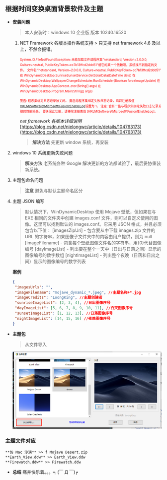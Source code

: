 <!--
 * @Author: nieloong@aliyun.com
 * @Date: 2020-03-09 16:20:41
 * @LastEditors: Loong Nie
 * @LastEditTime: 2020-03-09 23:00:52
 * @FilePath: \WinDynamicDesktop\README.md
 * @Descripttion:
 * @version:
 -->

## 根据时间变换桌面背景软件及主题

- **安装问题**

  > 本人安装时：windows 10 企业版 版本 10240.16520

  1. NET Framework 各版本操作系统支持 > 只支持 net framework 4.6 及以上，不然会报错。

     <font size=1 color=#ff0000>System.IO.FileNotFoundException: 未能加载文件或程序集“netstandard, Version=2.0.0.0, Culture=neutral, PublicKeyToken=cc7b13ffcd2ddd51”或它的某一个依赖项。系统找不到指定的文件。
     文件名:“netstandard, Version=2.0.0.0, Culture=neutral, PublicKeyToken=cc7b13ffcd2ddd51”
     在 WinDynamicDesktop.SunriseSunsetService.GetSolarData(DateTime date)
     在 WinDynamicDesktop.WallpaperChangeScheduler.RunScheduler(Boolean forceImageUpdate)
     在 WinDynamicDesktop.AppContext..ctor(String[] args)
     在 WinDynamicDesktop.Program.Main(String[] args)

     警告: 程序集绑定日志记录被关闭。
     要启用程序集绑定失败日志记录，请将注册表值 [HKLM\Software\Microsoft\Fusion!EnableLog](DWORD)设置为 1。
     注意: 会有一些与程序集绑定失败日志记录关联的性能损失。
     要关闭此功能，请移除注册表值 [HKLM\Software\Microsoft\Fusion!EnableLog]。
     </font>

     _net framework 各版本详细说明_
     [https://blog.csdn.net/nielongwc/article/details/104763173](https://blog.csdn.net/nielongwc/article/details/104763173)


     > **解决方法** 先更新 window 系统，再安装

2. windows 10 系统更新失败问题

   > **解决方法** 老系统各种 Google 解决更新的方法都试验了，最后妥协重装新系统。

3. 主题包命名问题

   > **注意** 避免与默认主题命名区分

4. 主题 JSON 编写

   > 默认情况下，WinDynamicDesktop 使用 Mojave 壁纸，但如果在与 EXE 相同的文件夹中创建 images.conf 文件，则可以自定义使用的图像。这里可以找到默认的 images.conf。它采用 JSON 格式，并且必须包含以下值：
   > [imagesZipUri] - 包含要从中下载 images.zip 文件的 URL 的字符串，如果图像子文件夹中的内容由用户提供，则为 null
   > [imageFilename] - 包含每个壁纸图像文件名的字符串，用{0}代替图像编号
   > [dayImageList] - 列出要在整个一天中（日出与日落之间）显示的图像编号的数字数组
   > [nightImageList] - 列出整个夜晚（日落和日出之间）显示的图像编号的数字列表

   **案例**

   ```JSON {.line-numbers}
   {
    "imagesUrls": "",
    "imageFilename": "mojave_dynamic_*.jpeg", //主题名称+*.jpg
    "imageCredits": "LoongKing", //主题创建者
    "sunriseImageList": [2, 3, 4], //日出图像序号
    "dayImageList": [5, 6, 7, 8, 9, 10, 11], //白天图像序号
    "sunsetImageList": [1, 12, 13], //日落图像序号
    "nightImageList": [14, 15, 16] //夜晚图像序号
   }
   ```

- **主题包**

  > 从文件导入

  ![image](https://github.com/nieloong/WinDynamicDesktop/blob/master/layout/1.png?raw=true)

### 主题文件对应

    **仿 Mac 沙漠** >> f Mojave Desert.zip
    **Earth_View.ddw** >> Earth_View.ddw
    **Firewatch.ddw** >> Firewatch.ddw

- **总结**
  痛并快乐着。。。┑(￣ Д ￣)┍
